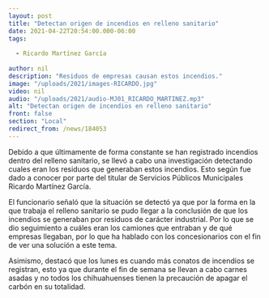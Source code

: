 ```yaml
---
layout: post
title: "Detectan origen de incendios en relleno sanitario"
date: 2021-04-22T20:54:00.000-06:00
tags:
  
  - Ricardo Martínez García
  
author: nil
description: "Residuos de empresas causan estos incendios."
image: "/uploads/2021/images-RICARDO.jpg"
video: nil
audio: "/uploads/2021/audio-MJ01_RICARDO_MARTINEZ.mp3"
alt: "Detectan origen de incendios en relleno sanitario"
front: false
section: "Local"
redirect_from: /news/184053
---
```


Debido a que últimamente de forma constante se han registrado incendios dentro del relleno sanitario, se llevó a cabo una investigación detectando cuales eran los residuos que generaban estos incendios. Esto según fue dado a conocer por parte del titular de Servicios Públicos Municipales Ricardo Martínez García.

El funcionario señaló que la situación se detectó ya que por la forma en la que trabaja el relleno sanitario se pudo llegar a la conclusión de que los incendios se generaban por residuos de carácter industrial. Por lo que se dio seguimiento a cuáles eran los camiones que entraban y de qué empresas llegaban, por lo que ha hablado con los concesionarios con el fin de ver una solución a este tema.

Asimismo, destacó que los lunes es cuando más conatos de incendios se registran, esto ya que durante el fin de semana se llevan a cabo carnes asadas y no todos los chihuahuenses tienen la precaución de apagar el carbón en su totalidad.
